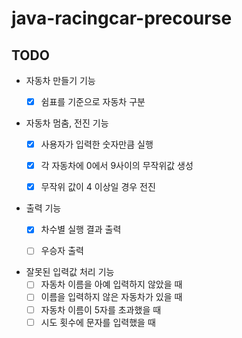 # java-racingcar-precourse

## TODO
- 자동차 만들기 기능
  - [X] 쉼표를 기준으로 자동차 구분


- 자동차 멈춤, 전진 기능
  - [X] 사용자가 입력한 숫자만큼 실행
  - [X] 각 자동차에 0에서 9사이의 무작위값 생성
  - [X] 무작위 값이 4 이상일 경우 전진


- 출력 기능
  - [X] 차수별 실행 결과 출력
  - [ ] 우승자 출력


- 잘못된 입력값 처리 기능
  - [ ] 자동차 이름을 아예 입력하지 않았을 때
  - [ ] 이름을 입력하지 않은 자동차가 있을 때
  - [ ] 자동차 이름이 5자를 초과했을 때
  - [ ] 시도 횟수에 문자를 입력했을 때